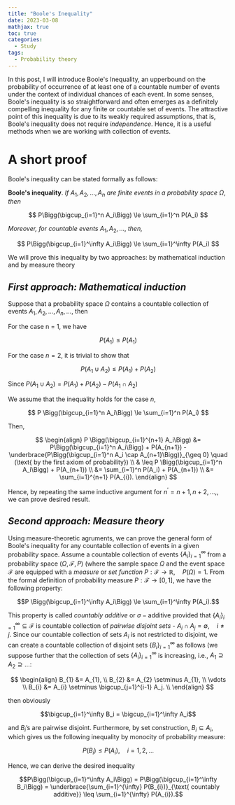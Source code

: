 ```yaml
---
title: "Boole's Inequality"
date: 2023-03-08
mathjax: true
toc: true
categories:
  - Study
tags:
  - Probability theory
---
```



In this post, I will introduce Boole's Inequality, an upperbound on the probability of occurrence of at least one of a countable number of events under the context of individual chances of each event.  In some senses, Boole's inequality is so straightforward and often emerges as a definitely compelling inequality for any finite or countable set of events. The attractive point of this inequality is due to its weakly required assumptions, that is, Boole's inequality does not require *independence*. Hence, it is a useful methods when we are working with collection of events.

# **A short proof**
Boole's inequality can be stated formally as follows:

**Boole's inequality**. *If* $A_1, A_2, \dots, A_{n}$ *are finite events in a probability space* $\Omega$, *then*

$$ P\Bigg(\bigcup_{i=1}^n A_i\Bigg) \le \sum_{i=1}^n P(A_i) $$

*Moreover, for countable events* $A_1, A_2, \dots,$ *then,*

$$ P\Bigg(\bigcup_{i=1}^\infty A_i\Bigg) \le \sum_{i=1}^\infty P(A_i) $$

We will prove this inequality by two approaches: by mathematical induction and by measure theory

## *First approach: Mathematical induction*
Suppose that a probability space $\Omega$ contains a countable collection of events $A_1, A_2, \dots, A_{n}, \dots$, then

For the case n = 1, we have 

$$P(A_1) \leq P(A_1)$$

For the case $n=2$, it is trivial to show that

$$P(A_1 \cup A_2) \leq P(A_1) + P(A_2)$$

Since $P(A_1 \cup A_2)  = P(A_1) + P(A_2) - P(A_1 \cap A_2)$

We assume that the inequality holds for the case $n$, 

$$ P \Bigg(\bigcup_{i=1}^n A_i\Bigg) \le \sum_{i=1}^n P(A_i) $$

Then,

$$
\begin{align}
P \Bigg(\bigcup_{i=1}^{n+1} A_i\Bigg) &= P\Bigg(\bigcup_{i=1}^n A_i\Bigg) + P(A_{n+1}) - \underbrace{P\Bigg(\bigcup_{i=1}^n A_i \cap A_{n+1}\Bigg)}_{\geq 0} \quad (\text{ by the first axiom of probability}) \\
& \leq P \Bigg(\bigcup_{i=1}^n A_i\Bigg) + P(A_{n+1}) \\
&= \sum_{i=1}^n P(A_i) + P(A_{n+1}) \\
&= \sum_{i=1}^{n+1} P(A_{i}).
\end{align}
$$

Hence, by repeating the same inductive argument for $n^\prime = n+1, n+2, \dots,$, we can prove desired result.

## *Second approach: Measure theory*
Using measure-theoretic agruments, we can prove the general form of Boole's inequality for any countable collection of events in a given probability space. Assume a countable collection of events $\lbrace A_{i} \rbrace_{i=1}^{\infty}$ from a probability space $(\Omega, \mathcal{F}, P)$ (where the sample space $\Omega$ and the event space $\mathcal{F}$ are equipped with a *measure* or *set function* $P: \mathcal{F} \rightarrow \mathbb{R}, \quad P(\Omega) = 1$. From the formal definition of probability measure $P: \mathcal{F} \rightarrow [0,1]$, we have the following property:

$$P \Bigg(\bigcup_{i=1}^\infty A_i\Bigg) \le \sum_{i=1}^\infty P(A_i).$$ 

This property is called *countably additive* or $\sigma-\text{additive}$ provided that 
$\lbrace A_{i} \rbrace_{i=1}^{\infty} \subseteq \mathcal{F}$ is countable collection of *pairwise disjoint sets* - $A_{i} \cap A_{j} = \emptyset, \quad i \neq j.$
Since our countable collection of sets $A_{i}$ is not restricted to disjoint, we can create a countable collection of disjoint sets $\lbrace B_{i} \rbrace_{i=1}^{\infty}$ as follows (we suppose further that the collection of sets $\lbrace A_{i} \rbrace_{i=1}^{\infty}$ is increasing, i.e., $A_1 \supseteq A_2 \supseteq \dots$:

$$
\begin{align}
B_{1} &= A_{1}, \\
B_{2} &= A_{2} \setminus A_{1}, \\
\vdots \\
B_{i} &= A_{i} \setminus \bigcup_{j=1}^{i-1} A_j. \\
\end{align}
$$

then obviously 

$$\bigcup_{i=1}^\infty B_i = \bigcup_{i=1}^\infty A_i$$

and $B_{i}\text{'s}$ are pairwise disjoint. Furthermore, by set construction, $B_{i} \subseteq A_{i}$, which gives us the following inequality by monocity of probability measure:

$$P(B_{i}) \leq P(A_{i}), \quad i = 1, 2, \dots$$

Hence, we can derive the desired inequality 

$$P\Bigg(\bigcup_{i=1}^\infty A_i\Bigg) = P\Bigg(\bigcup_{i=1}^\infty B_i\Bigg) = \underbrace{\sum_{i=1}^{\infty} P(B_{i})}_{\text{ countably additive}} \leq \sum_{i=1}^{\infty} P(A_{i}).$$









